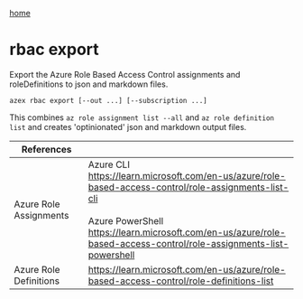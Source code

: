 [home](/readme.md)

# rbac export

Export the Azure Role Based Access Control assignments and roleDefinitions to json and markdown files.

```
azex rbac export [--out ...] [--subscription ...]
```

This combines `az role assignment list --all` and `az role definition list` and creates 'optinionated' json and markdown output files.

|References||
|-|-|
|Azure Role Assignments|Azure CLI<br/>https://learn.microsoft.com/en-us/azure/role-based-access-control/role-assignments-list-cli<br/><br/>Azure PowerShell<br/>https://learn.microsoft.com/en-us/azure/role-based-access-control/role-assignments-list-powershell|
|Azure Role Definitions|https://learn.microsoft.com/en-us/azure/role-based-access-control/role-definitions-list|